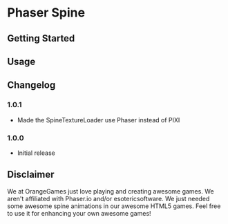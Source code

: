 Phaser Spine
============

Getting Started
---------------

Usage
-----

Changelog
---------
### 1.0.1
* Made the SpineTextureLoader use Phaser instead of PIXI
### 1.0.0
* Initial release

Disclaimer
----------
We at OrangeGames just love playing and creating awesome games. We aren't affiliated with Phaser.io and/or esotericsoftware. We just needed some awesome spine animations in our awesome HTML5 games. Feel free to use it for enhancing your own awesome games!